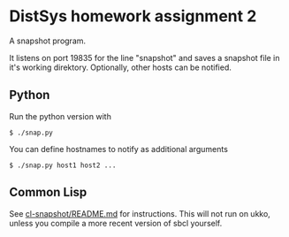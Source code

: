 # DistSys homework assignment 2

A snapshot program.

It listens on port 19835 for the line "snapshot" and saves a snapshot file in it's working direktory. Optionally, other hosts can be notified.

## Python

Run the python version with

    $ ./snap.py

You can define hostnames to notify as additional arguments

    $ ./snap.py host1 host2 ...

## Common Lisp

See [cl-snapshot/README.md](https://github.com/chfin/distsys_hw2/blob/master/cl-snapshot/README.md) for instructions.
This will not run on ukko, unless you compile a more recent version of sbcl yourself.